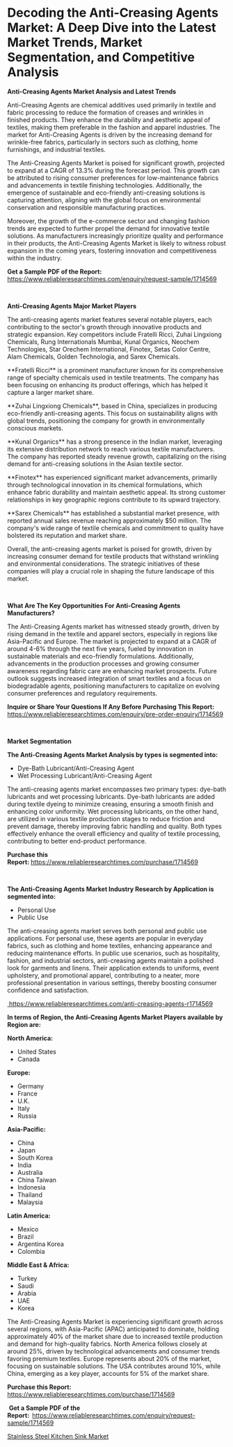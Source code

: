 <p><h1>Decoding the Anti-Creasing Agents Market: A Deep Dive into the Latest Market Trends, Market Segmentation, and Competitive Analysis</h1></p><p><strong>Anti-Creasing Agents Market Analysis and Latest Trends</strong></p>
<p><p>Anti-Creasing Agents are chemical additives used primarily in textile and fabric processing to reduce the formation of creases and wrinkles in finished products. They enhance the durability and aesthetic appeal of textiles, making them preferable in the fashion and apparel industries. The market for Anti-Creasing Agents is driven by the increasing demand for wrinkle-free fabrics, particularly in sectors such as clothing, home furnishings, and industrial textiles.</p><p>The Anti-Creasing Agents Market is poised for significant growth, projected to expand at a CAGR of 13.3% during the forecast period. This growth can be attributed to rising consumer preferences for low-maintenance fabrics and advancements in textile finishing technologies. Additionally, the emergence of sustainable and eco-friendly anti-creasing solutions is capturing attention, aligning with the global focus on environmental conservation and responsible manufacturing practices. </p><p>Moreover, the growth of the e-commerce sector and changing fashion trends are expected to further propel the demand for innovative textile solutions. As manufacturers increasingly prioritize quality and performance in their products, the Anti-Creasing Agents Market is likely to witness robust expansion in the coming years, fostering innovation and competitiveness within the industry.</p></p>
<p><strong>Get a Sample PDF of the Report:&nbsp;</strong> <a href="https://www.reliableresearchtimes.com/enquiry/request-sample/1714569?utm_campaign=3313&utm_medium=2&utm_source=Github&utm_content=ia&utm_term=28032025&utm_id=anti-creasing-agents">https://www.reliableresearchtimes.com/enquiry/request-sample/1714569</a></p>
<p>&nbsp;</p>
<p><strong>Anti-Creasing Agents Major Market Players</strong></p>
<p><p>The anti-creasing agents market features several notable players, each contributing to the sector's growth through innovative products and strategic expansion. Key competitors include Fratelli Ricci, Zuhai Lingxiong Chemicals, Rung Internationals Mumbai, Kunal Organics, Neochem Technologies, Star Orechem International, Finotex, Setas Color Centre, Alam Chemicals, Golden Technologia, and Sarex Chemicals.</p><p>**Fratelli Ricci** is a prominent manufacturer known for its comprehensive range of specialty chemicals used in textile treatments. The company has been focusing on enhancing its product offerings, which has helped it capture a larger market share.</p><p>**Zuhai Lingxiong Chemicals**, based in China, specializes in producing eco-friendly anti-creasing agents. This focus on sustainability aligns with global trends, positioning the company for growth in environmentally conscious markets.</p><p>**Kunal Organics** has a strong presence in the Indian market, leveraging its extensive distribution network to reach various textile manufacturers. The company has reported steady revenue growth, capitalizing on the rising demand for anti-creasing solutions in the Asian textile sector.</p><p>**Finotex** has experienced significant market advancements, primarily through technological innovation in its chemical formulations, which enhance fabric durability and maintain aesthetic appeal. Its strong customer relationships in key geographic regions contribute to its upward trajectory.</p><p>**Sarex Chemicals** has established a substantial market presence, with reported annual sales revenue reaching approximately $50 million. The company's wide range of textile chemicals and commitment to quality have bolstered its reputation and market share.</p><p>Overall, the anti-creasing agents market is poised for growth, driven by increasing consumer demand for textile products that withstand wrinkling and environmental considerations. The strategic initiatives of these companies will play a crucial role in shaping the future landscape of this market.</p></p>
<p>&nbsp;</p>
<p><strong>What Are The Key Opportunities For Anti-Creasing Agents Manufacturers?</strong></p>
<p><p>The Anti-Creasing Agents market has witnessed steady growth, driven by rising demand in the textile and apparel sectors, especially in regions like Asia-Pacific and Europe. The market is projected to expand at a CAGR of around 4-6% through the next five years, fueled by innovation in sustainable materials and eco-friendly formulations. Additionally, advancements in the production processes and growing consumer awareness regarding fabric care are enhancing market prospects. Future outlook suggests increased integration of smart textiles and a focus on biodegradable agents, positioning manufacturers to capitalize on evolving consumer preferences and regulatory requirements.</p></p>
<p><strong>Inquire or Share Your Questions If Any Before Purchasing This Report:</strong> <a href="https://www.reliableresearchtimes.com/enquiry/pre-order-enquiry/1714569?utm_campaign=3313&utm_medium=2&utm_source=Github&utm_content=ia&utm_term=28032025&utm_id=anti-creasing-agents">https://www.reliableresearchtimes.com/enquiry/pre-order-enquiry/1714569</a></p>
<p>&nbsp;</p>
<p><strong>Market Segmentation</strong></p>
<p><strong>The Anti-Creasing Agents Market Analysis by types is segmented into:</strong></p>
<p><ul><li>Dye-Bath Lubricant/Anti-Creasing Agent</li><li>Wet Processing Lubricant/Anti-Creasing Agent</li></ul></p>
<p><p>The anti-creasing agents market encompasses two primary types: dye-bath lubricants and wet processing lubricants. Dye-bath lubricants are added during textile dyeing to minimize creasing, ensuring a smooth finish and enhancing color uniformity. Wet processing lubricants, on the other hand, are utilized in various textile production stages to reduce friction and prevent damage, thereby improving fabric handling and quality. Both types effectively enhance the overall efficiency and quality of textile processing, contributing to better end-product performance.</p></p>
<p><strong>Purchase this Report:&nbsp;</strong><a href="https://www.reliableresearchtimes.com/purchase/1714569?utm_campaign=3313&utm_medium=2&utm_source=Github&utm_content=ia&utm_term=28032025&utm_id=anti-creasing-agents">https://www.reliableresearchtimes.com/purchase/1714569</a></p>
<p>&nbsp;</p>
<p><strong>The Anti-Creasing Agents Market Industry Research by Application is segmented into:</strong></p>
<p><ul><li>Personal Use</li><li>Public Use</li></ul></p>
<p><p>The anti-creasing agents market serves both personal and public use applications. For personal use, these agents are popular in everyday fabrics, such as clothing and home textiles, enhancing appearance and reducing maintenance efforts. In public use scenarios, such as hospitality, fashion, and industrial sectors, anti-creasing agents maintain a polished look for garments and linens. Their application extends to uniforms, event upholstery, and promotional apparel, contributing to a neater, more professional presentation in various settings, thereby boosting consumer confidence and satisfaction.</p></p>
<p><a href="https://www.reliableresearchtimes.com/anti-creasing-agents-r1714569?utm_campaign=3313&utm_medium=2&utm_source=Github&utm_content=ia&utm_term=28032025&utm_id=anti-creasing-agents">&nbsp;https://www.reliableresearchtimes.com/anti-creasing-agents-r1714569</a></p>
<p><strong>In terms of Region, the Anti-Creasing Agents Market Players available by Region are:</strong></p>
<p>
    <p> <strong> North America: </strong>
        <ul>
            <li>United States</li>
            <li>Canada</li>
        </ul>
        </p> 
    <p> <strong> Europe: </strong>
        <ul>
            <li>Germany</li>
            <li>France</li>
            <li>U.K.</li>
            <li>Italy</li>
            <li>Russia</li>
        </ul>
        </p> 
    <p> <strong> Asia-Pacific: </strong>
        <ul>
            <li>China</li>
            <li>Japan</li>
            <li>South Korea</li>
            <li>India</li>
            <li>Australia</li>
            <li>China Taiwan</li>
            <li>Indonesia</li>
            <li>Thailand</li>
            <li>Malaysia</li>
        </ul>
        </p> 
    <p> <strong> Latin America: </strong>
        <ul>
            <li>Mexico</li>
            <li>Brazil</li>
            <li>Argentina Korea</li>
            <li>Colombia</li>
        </ul>
        </p> 
    <p> <strong> Middle East & Africa: </strong>
        <ul>
            <li>Turkey</li>
            <li>Saudi</li>
            <li>Arabia</li>
            <li>UAE</li>
            <li>Korea</li>
        </ul>
    </p>
    </p>
<p><p>The Anti-Creasing Agents Market is experiencing significant growth across several regions, with Asia-Pacific (APAC) anticipated to dominate, holding approximately 40% of the market share due to increased textile production and demand for high-quality fabrics. North America follows closely at around 25%, driven by technological advancements and consumer trends favoring premium textiles. Europe represents about 20% of the market, focusing on sustainable solutions. The USA contributes around 10%, while China, emerging as a key player, accounts for 5% of the market share.</p></p>
<p><strong>Purchase this Report: </strong><a href="https://www.reliableresearchtimes.com/purchase/1714569?utm_campaign=3313&utm_medium=2&utm_source=Github&utm_content=ia&utm_term=28032025&utm_id=anti-creasing-agents">https://www.reliableresearchtimes.com/purchase/1714569</a></p>
<p>&nbsp;<strong>Get a Sample PDF of the Report:&nbsp;&nbsp;</strong><a href="https://www.reliableresearchtimes.com/enquiry/request-sample/1714569?utm_campaign=3313&utm_medium=2&utm_source=Github&utm_content=ia&utm_term=28032025&utm_id=anti-creasing-agents">https://www.reliableresearchtimes.com/enquiry/request-sample/1714569</a></p>
<p><strong></strong></p>
<p><p><a href="https://github.com/iquiseeboli/Market-Research-Report-List-1/blob/main/stainless-steel-kitchen-sink-market.md?utm_campaign=3313&utm_medium=2&utm_source=Github&utm_content=ia&utm_term=28032025&utm_id=anti-creasing-agents">Stainless Steel Kitchen Sink Market</a></p></p>